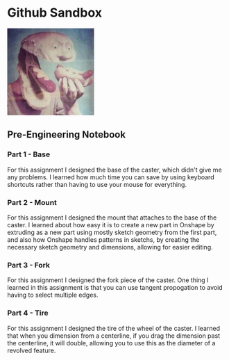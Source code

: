 # Github Sandbox
<img src="AddImage.jpg" alt="alt text" width="200" height="200">

## Pre-Engineering Notebook

### Part 1 - Base
For this assignment I designed the base of the caster, which didn't give me any problems. I learned how much time you can save by using keyboard shortcuts rather than having to use your mouse for everything.

### Part 2 - Mount
For this assignment I designed the mount that attaches to the base of the caster. I learned about how easy it is to create a new part in Onshape by extruding as a new part using mostly sketch geometry from the first part, and also how Onshape handles patterns in sketchs, by creating the necessary sketch geometry and dimensions, allowing for easier editing.

### Part 3 - Fork
For this assignment I designed the fork piece of the caster. One thing I learned in this assignment is that you can use tangent propogation to avoid having to select multiple edges.

### Part 4 - Tire
For this assignment I designed the tire of the wheel of the caster. I learned that when you dimension from a centerline, if you drag the dimension past the centerline, it will double, allowing you to use this as the diameter of a revolved feature.
